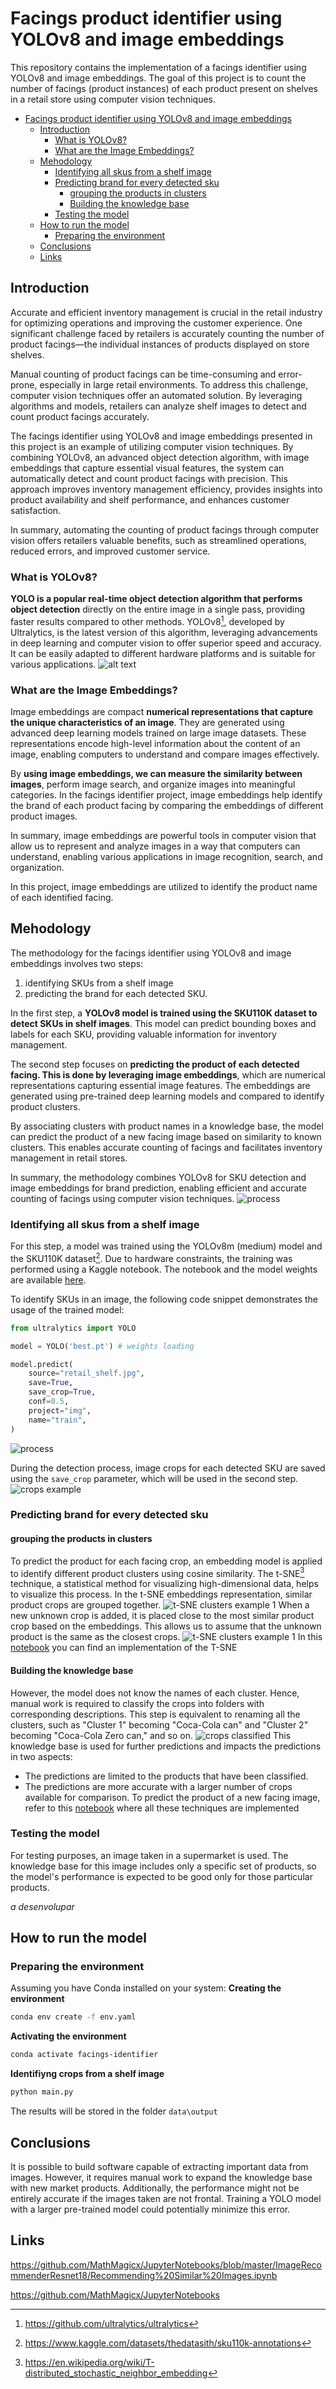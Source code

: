 


# Facings product identifier using YOLOv8 and image embeddings

This repository contains the implementation of a facings identifier using YOLOv8 and image embeddings. The goal of this project is to count the number of facings (product instances) of each product present on shelves in a retail store using computer vision techniques.

- [Facings product identifier using YOLOv8 and image embeddings](#facings-product-identifier-using-yolov8-and-image-embeddings)
  - [Introduction](#introduction)
    - [What is YOLOv8?](#what-is-yolov8)
    - [What are the Image Embeddings?](#what-are-the-image-embeddings)
  - [Mehodology](#mehodology)
    - [Identifying all skus from a shelf image](#identifying-all-skus-from-a-shelf-image)
    - [Predicting brand for every detected sku](#predicting-brand-for-every-detected-sku)
      - [grouping the products in clusters](#grouping-the-products-in-clusters)
      - [Building the knowledge base](#building-the-knowledge-base)
    - [Testing the model](#testing-the-model)
  - [How to  run the model](#how-to--run-the-model)
    - [Preparing the environment](#preparing-the-environment)
  - [Conclusions](#conclusions)
  - [Links](#links)

## Introduction
Accurate and efficient inventory management is crucial in the retail industry for optimizing operations and improving the customer experience. One significant challenge faced by retailers is accurately counting the number of product facings—the individual instances of products displayed on store shelves.

Manual counting of product facings can be time-consuming and error-prone, especially in large retail environments. To address this challenge, computer vision techniques offer an automated solution. By leveraging algorithms and models, retailers can analyze shelf images to detect and count product facings accurately.

The facings identifier using YOLOv8 and image embeddings presented in this project is an example of utilizing computer vision techniques. By combining YOLOv8, an advanced object detection algorithm, with image embeddings that capture essential visual features, the system can automatically detect and count product facings with precision. This approach improves inventory management efficiency, provides insights into product availability and shelf performance, and enhances customer satisfaction.

In summary, automating the counting of product facings through computer vision offers retailers valuable benefits, such as streamlined operations, reduced errors, and improved customer service.

### What is YOLOv8?
**YOLO is a popular real-time object detection algorithm that performs object detection** directly on the entire image in a single pass, providing faster results compared to other methods. YOLOv8[^1], developed by Ultralytics, is the latest version of this algorithm, leveraging advancements in deep learning and computer vision to offer superior speed and accuracy. It can be easily adapted to different hardware platforms and is suitable for various applications.
![alt text](https://user-images.githubusercontent.com/26833433/212094133-6bb8c21c-3d47-41df-a512-81c5931054ae.png)

### What are the Image Embeddings?
Image embeddings are compact **numerical representations that capture the unique characteristics of an image**. They are generated using advanced deep learning models trained on large image datasets. These representations encode high-level information about the content of an image, enabling computers to understand and compare images effectively.

By **using image embeddings, we can measure the similarity between images**, perform image search, and organize images into meaningful categories. In the facings identifier project, image embeddings help identify the brand of each product facing by comparing the embeddings of different product images.

In summary, image embeddings are powerful tools in computer vision that allow us to represent and analyze images in a way that computers can understand, enabling various applications in image recognition, search, and organization.

In this project, image embeddings are utilized to identify the product name of each identified facing.

## Mehodology

The methodology for the facings identifier using YOLOv8 and image embeddings involves two steps:
1. identifying SKUs from a shelf image
2. predicting the brand for each detected SKU.

In the first step, a **YOLOv8 model is trained using the SKU110K dataset to detect SKUs in shelf images**. This model can predict bounding boxes and labels for each SKU, providing valuable information for inventory management.

The second step focuses on **predicting the product of each detected facing. This is done by leveraging image embeddings**, which are numerical representations capturing essential image features. The embeddings are generated using pre-trained deep learning models and compared to identify product clusters.

By associating clusters with product names in a knowledge base, the model can predict the product of a new facing image based on similarity to known clusters. This enables accurate counting of facings and facilitates inventory management in retail stores.

In summary, the methodology combines YOLOv8 for SKU detection and image embeddings for brand prediction, enabling efficient and accurate counting of facings using computer vision techniques.
![process](data/process.svg)

### Identifying all skus from a shelf image
For this step, a model was trained using the YOLOv8m (medium) model and the SKU110K dataset[^2]. Due to hardware constraints, the training was performed using a Kaggle notebook. The notebook and the model weights are available [here](https://www.kaggle.com/code/albertferre/).

To identify SKUs in an image, the following code snippet demonstrates the usage of the trained model:
```python
from ultralytics import YOLO

model = YOLO('best.pt') # weights loading

model.predict(
    source="retail_shelf.jpg",
    save=True,
    save_crop=True,
    conf=0.5,
    project="img",
    name="train",
)
```
![process](img/train/retail.jpg)

During the detection process, image crops for each detected SKU are saved using the `save_crop` parameter, which will be used in the second step.
![crops example](data/crops_example.png)


### Predicting brand for every detected sku
#### grouping the products in clusters
To predict the product for each facing crop, an embedding model is applied to identify different product clusters using cosine similarity. The t-SNE[^3] technique, a statistical method for visualizing high-dimensional data, helps to visualize this process. In the t-SNE embeddings representation, similar product crops are grouped together.
![t-SNE clusters example 1](data/t-SNE_clusters.png)
When a new unknown crop is added, it is placed close to the most similar product crop based on the embeddings. This allows us to assume that the unknown product is the same as the closest crops.
![t-SNE clusters example 1](data/t-SNE_clusters_2.png)
In this [notebook](notebooks/tsne_embeddings._plot.ipynb) you can find an implementation of the T-SNE
#### Building the knowledge base
However, the model does not know the names of each cluster. Hence, manual work is required to classify the crops into folders with corresponding descriptions. This step is equivalent to renaming all the clusters, such as "Cluster 1" becoming "Coca-Cola can" and "Cluster 2" becoming "Coca-Cola Zero can," and so on.
![crops classified](data/crops_classified_example.png)
This knowledge base is used for further predictions and impacts the predictions in two aspects:

* The predictions are limited to the products that have been classified.
* The predictions are more accurate with a larger number of crops available for comparison.
To predict the product of a new facing image, refer to this [notebook](notebooks/predict_image_product.ipynb) where all these techniques are implemented

### Testing the model
For testing purposes, an image taken in a supermarket is used. The knowledge base for this image includes only a specific set of products, so the model's performance is expected to be good only for those particular products.

*a desenvolupar*

## How to  run the model
### Preparing the environment
Assuming you have Conda installed on your system:
**Creating the environment**
``` Bash
conda env create -f env.yaml
```

**Activating the environment**
``` Bash
conda activate facings-identifier
```
**Identifiyng crops from a shelf image**
``` Bash
python main.py
```
The results will be stored in the folder ```data\output```



## Conclusions
It is possible to build software capable of extracting important data from images. However, it requires manual work to expand the knowledge base with new market products. Additionally, the performance might not be entirely accurate if the images taken are not frontal. Training a YOLO model with a larger pre-trained model could potentially minimize this error.


## Links

https://github.com/MathMagicx/JupyterNotebooks/blob/master/ImageRecommenderResnet18/Recommending%20Similar%20Images.ipynb

https://github.com/MathMagicx/JupyterNotebooks

[^1]: https://github.com/ultralytics/ultralytics
[^2]: https://www.kaggle.com/datasets/thedatasith/sku110k-annotations
[^3]: https://en.wikipedia.org/wiki/T-distributed_stochastic_neighbor_embedding

